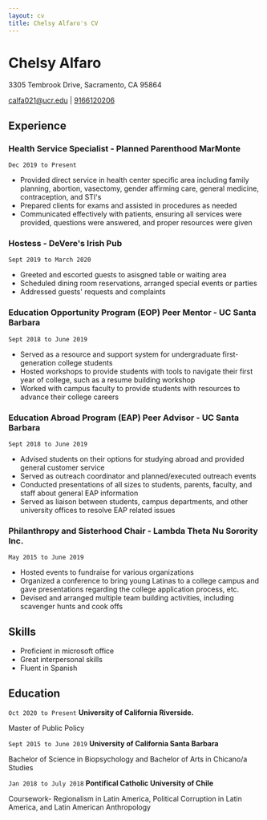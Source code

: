 ```yaml
---
layout: cv
title: Chelsy Alfaro's CV
---
```

# Chelsy Alfaro 
3305 Tembrook Drive, Sacramento, CA 95864

<div id="webaddress">
<a href="calfa021@ucr.edu">calfa021@ucr.edu</a>
| <a href="phone">9166120206</a>
</div>


## Experience 

### Health Service Specialist - Planned Parenthood MarMonte

`Dec 2019 to Present`
- Provided direct service in health center specific area including family planning, abortion, vasectomy, gender affirming care, general medicine, contraception, and STI's
- Prepared clients for exams and assisted in procedures as needed
- Communicated effectively with patients, ensuring all services were provided, questions were answered, and proper resources were given

### Hostess - DeVere's Irish Pub

`Sept 2019 to March 2020`
- Greeted and escorted guests to asisgned table or waiting area
- Scheduled dining room reservations, arranged special events or parties 
- Addressed guests' requests and complaints 

### Education Opportunity Program (EOP) Peer Mentor - UC Santa Barbara

`Sept 2018 to June 2019`
- Served as a resource and support system for undergraduate first-generation college students
- Hosted workshops to provide students with tools to navigate their first year of college, such as a resume building workshop
- Worked with campus faculty to provide students with resources to advance their college careers

### Education Abroad Program (EAP) Peer Advisor - UC Santa Barbara 

`Sept 2018 to June 2019`
- Advised students on their options for studying abroad and provided general customer service
- Served as outreach coordinator and planned/executed outreach events
- Conducted presentations of all sizes to students, parents, faculty, and staff about general EAP information
- Served as liaison between students, campus departments, and other university offices to resolve EAP related issues

### Philanthropy and Sisterhood Chair - Lambda Theta Nu Sorority Inc. 

`May 2015 to June 2019`
- Hosted events to fundraise for various organizations
- Organized a conference to bring young Latinas to a college campus and gave presentations regarding the college application process, etc.
- Devised and arranged multiple team building activities, including scavenger hunts and cook offs

## Skills 

- Proficient in microsoft office
- Great interpersonal skills
- Fluent in Spanish

## Education

`Oct 2020 to Present`
__University of California Riverside.__

Master of Public Policy

`Sept 2015 to June 2019`
__University of California Santa Barbara__

Bachelor of Science in Biopsychology and Bachelor of Arts in Chicano/a Studies

`Jan 2018 to July 2018`
__Pontifical Catholic University of Chile__

Coursework- Regionalism in Latin America, Political Corruption in Latin America, and Latin American Anthropology

<!-- ### Footer

Last updated: May 2013 -->
